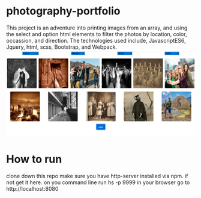 # photography-portfolio


This project is an adventure into printing images from an array, and using the select and option html elements to filter the photos by location, color, occassion, and direction.  The technologies used include, JavascriptES6, Jquery, html, scss, Bootstrap, and Webpack.
![image](https://github.com/Dylan-Trevor-Rowe/photography-portfolio/blob/master/src/images/photo%20journal.png)
# How to run
clone down this repo
make sure you have http-server installed via npm. if not get it here.
on you command line run hs -p 9999
in your browser go to http://localhost:8080

